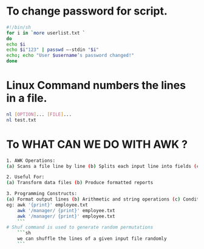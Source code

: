 # To change password for script.
```sh
#!/bin/sh
for i in `more userlist.txt `
do
echo $i
echo $i"123" | passwd –-stdin "$i"
echo; echo "User $username’s password changed!"
done
```

# Linux Command  numbers the lines in a file.
```sh
nl [OPTION]... [FILE]...
nl test.txt
```

# To WHAT CAN WE DO WITH AWK ?
```sh
1. AWK Operations:
(a) Scans a file line by line (b) Splits each input line into fields (c) Compares input line/fields to pattern (d) Performs action(s) on matched lines

2. Useful For: 
(a) Transform data files (b) Produce formatted reports

3. Programming Constructs: 
(a) Format output lines (b) Arithmetic and string operations (c) Conditionals and loops
eg: awk '{print}' employee.txt
    awk '/manager/ {print}' employee.txt 
    awk '/manager/ {print}' employee.txt 
    ```
# Shuf command is used to generate random permutations
    ```sh
    we can shuffle the lines of a given input file randomly
    ```
